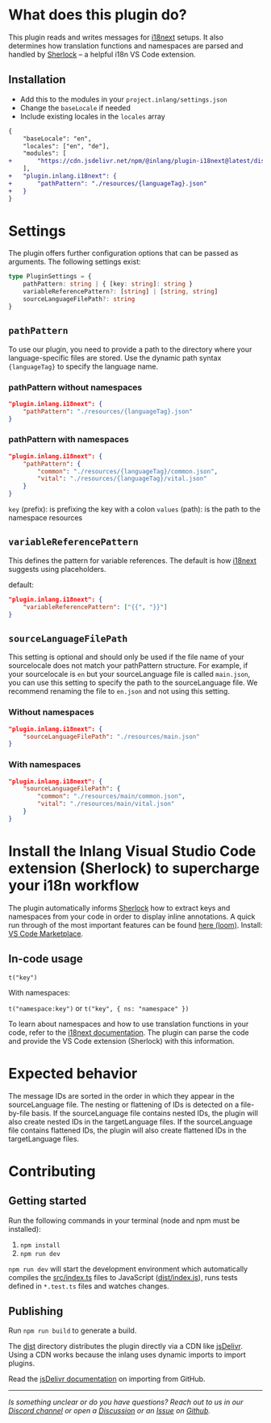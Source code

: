 # What does this plugin do?

This plugin reads and writes messages for [i18next](https://inlang.com/m/kl95463j) setups. It also determines how translation functions and namespaces are parsed and handled by [Sherlock](https://inlang.com/m/r7kp499g/app-inlang-ideExtension) – a helpful i18n VS Code extension.

## Installation

- Add this to the modules in your `project.inlang/settings.json`
- Change the `baseLocale` if needed 
- Include existing locales in the `locales` array

```diff
{
	"baseLocale": "en",
	"locales": ["en", "de"], 
	"modules": [
+		"https://cdn.jsdelivr.net/npm/@inlang/plugin-i18next@latest/dist/index.js"
  	],
+	"plugin.inlang.i18next": {
+		"pathPattern": "./resources/{languageTag}.json"
+  	}
}
```

# Settings

The plugin offers further configuration options that can be passed as arguments. The following settings exist:

```typescript
type PluginSettings = {
	pathPattern: string | { [key: string]: string }
	variableReferencePattern?: [string] | [string, string]
	sourceLanguageFilePath?: string
}
```

## `pathPattern`

To use our plugin, you need to provide a path to the directory where your language-specific files are stored. Use the dynamic path syntax `{languageTag}` to specify the language name.

### pathPattern without namespaces

```json
"plugin.inlang.i18next": {
	"pathPattern": "./resources/{languageTag}.json"
}
```

### pathPattern with namespaces


```json
"plugin.inlang.i18next": {
	"pathPattern": {
		"common": "./resources/{languageTag}/common.json",
		"vital": "./resources/{languageTag}/vital.json"
	}
}
```

`key` (prefix): is prefixing the key with a colon
`values` (path): is the path to the namespace resources

## `variableReferencePattern`

This defines the pattern for variable references. The default is how [i18next](https://inlang.com/m/kl95463j) suggests using placeholders.

default:

```json
"plugin.inlang.i18next": {
	"variableReferencePattern": ["{{", "}}"]
}
```

## `sourceLanguageFilePath`

This setting is optional and should only be used if the file name of your sourcelocale does not match your pathPattern structure. For example, if your sourcelocale is `en` but your sourceLanguage file is called `main.json`, you can use this setting to specify the path to the sourceLanguage file. We recommend renaming the file to `en.json` and not using this setting.

### Without namespaces

```json
"plugin.inlang.i18next": {
	"sourceLanguageFilePath": "./resources/main.json"
}
```

### With namespaces

```json
"plugin.inlang.i18next": {
	"sourceLanguageFilePath": {
		"common": "./resources/main/common.json",
		"vital": "./resources/main/vital.json"
	}
}
```

# Install the Inlang Visual Studio Code extension (Sherlock) to supercharge your i18n workflow

The plugin automatically informs [Sherlock](https://inlang.com/m/r7kp499g/app-inlang-ideExtension) how to extract keys and namespaces from your code in order to display inline annotations. A quick run through of the most important features can be found [here (loom)](https://www.loom.com/share/68bc13eceb454a8fa69a7cfec5569b8a). Install: [VS Code Marketplace](https://marketplace.visualstudio.com/items?itemName=inlang.vs-code-extension).

## In-code usage

`t("key")`

With namespaces:

`t("namespace:key")` or `t("key", { ns: "namespace" })`

To learn about namespaces and how to use translation functions in your code, refer to the [i18next documentation](https://www.i18next.com/principles/namespaces). The plugin can parse the code and provide the VS Code extension (Sherlock) with this information.

# Expected behavior

The message IDs are sorted in the order in which they appear in the sourceLanguage file. The nesting or flattening of IDs is detected on a file-by-file basis. If the sourceLanguage file contains nested IDs, the plugin will also create nested IDs in the targetLanguage files. If the sourceLanguage file contains flattened IDs, the plugin will also create flattened IDs in the targetLanguage files.

# Contributing

## Getting started

Run the following commands in your terminal (node and npm must be installed):

1. `npm install`
2. `npm run dev`

`npm run dev` will start the development environment which automatically compiles the [src/index.ts](#getting-started) files to JavaScript ([dist/index.js](#getting-started)), runs tests defined in `*.test.ts` files and watches changes.

## Publishing

Run `npm run build` to generate a build.

The [dist](./dist/) directory distributes the plugin directly via a CDN like [jsDelivr](https://www.jsdelivr.com/). Using a CDN works because the inlang uses dynamic imports to import plugins.

Read the [jsDelivr documentation](https://www.jsdelivr.com/?docs=gh) on importing from GitHub.


---

_Is something unclear or do you have questions? Reach out to us in our [Discord channel](https://discord.gg/CNPfhWpcAa) or open a [Discussion](https://github.com/opral/monorepo/discussions) or an [Issue](https://github.com/opral/monorepo/issues) on [Github](https://github.com/opral/monorepo)._
